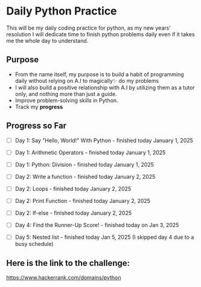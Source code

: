 # Daily Python Practice

This will be my daily coding practice for python, as my new years' resolution I will dedicate time to finish python problems daily even if it takes me the whole day to understand.

## Purpose
- From the name itself, my purpose is to build a habit of programming daily without relying on A.I to magically✨ do my problems
- I will also build a positive relationship with A.I by utilizing them as a tutor only, and nothing more than just a guide.
- Improve problem-solving skills in Python.
- Track my **progress**

## Progress so Far
- [ ] Day 1: Say "Hello, World!" With Python - finished today January 1, 2025
- [ ] Day 1: Arithmetic Operators - finished today January 1, 2025
- [ ] Day 1: Python: Division - finished today January 1, 2025 
- [ ] Day 2: Write a function - finished today January 2, 2025
- [ ] Day 2: Loops - finished today January 2, 2025
- [ ] Day 2: Print Function - finished today January 2, 2025
- [ ] Day 2: If-else - finished today January 2, 2025
- [ ] Day 4: Find the Runner-Up Score! - finished today on Jan 3, 2025
- [ ] Day 5: Nested list - finished today Jan 5, 2025  (I skipped day 4 due to a busy schedule)


## Here is the link to the challenge:

https://www.hackerrank.com/domains/python
